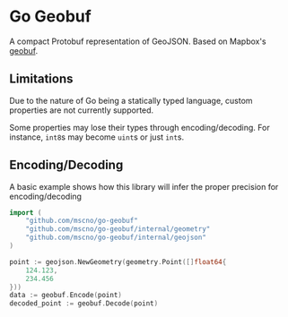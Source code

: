 # Go Geobuf

A compact Protobuf representation of GeoJSON. Based on Mapbox's [geobuf](https://github.com/mapbox).

## Limitations

Due to the nature of Go being a statically typed language, custom properties are not currently supported.

Some properties may lose their types through encoding/decoding. For instance, `int8`s may become `uint`s
or just `int`s.

## Encoding/Decoding

A basic example shows how this library will infer the proper precision for encoding/decoding 

```go
import (
    "github.com/mscno/go-geobuf"
    "github.com/mscno/go-geobuf/internal/geometry"
    "github.com/mscno/go-geobuf/internal/geojson"
)

point := geojson.NewGeometry(geometry.Point([]float64{
    124.123, 
    234.456
}))
data := geobuf.Encode(point)
decoded_point := geobuf.Decode(point)
```

##
